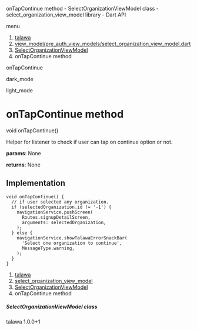 




onTapContinue method - SelectOrganizationViewModel class - select\_organization\_view\_model library - Dart API







menu

1. [talawa](../../index.html)
2. [view\_model/pre\_auth\_view\_models/select\_organization\_view\_model.dart](../../file-___home_harshil_Desktop_open-source_palisadoes_talawa_lib_view_model_pre_auth_view_models_select_organization_view_model/)
3. [SelectOrganizationViewModel](../../file-___home_harshil_Desktop_open-source_palisadoes_talawa_lib_view_model_pre_auth_view_models_select_organization_view_model/SelectOrganizationViewModel-class.html)
4. onTapContinue method

onTapContinue


dark\_mode

light\_mode




# onTapContinue method


void
onTapContinue()

Helper for listener to check if user can tap on continue option or not.

**params**:
None

**returns**:
None


## Implementation

```
void onTapContinue() {
  // if user selected any organization.
  if (selectedOrganization.id != '-1') {
    navigationService.pushScreen(
      Routes.signupDetailScreen,
      arguments: selectedOrganization,
    );
  } else {
    navigationService.showTalawaErrorSnackBar(
      'Select one organization to continue',
      MessageType.warning,
    );
  }
}
```

 


1. [talawa](../../index.html)
2. [select\_organization\_view\_model](../../file-___home_harshil_Desktop_open-source_palisadoes_talawa_lib_view_model_pre_auth_view_models_select_organization_view_model/)
3. [SelectOrganizationViewModel](../../file-___home_harshil_Desktop_open-source_palisadoes_talawa_lib_view_model_pre_auth_view_models_select_organization_view_model/SelectOrganizationViewModel-class.html)
4. onTapContinue method

##### SelectOrganizationViewModel class





talawa
1.0.0+1






